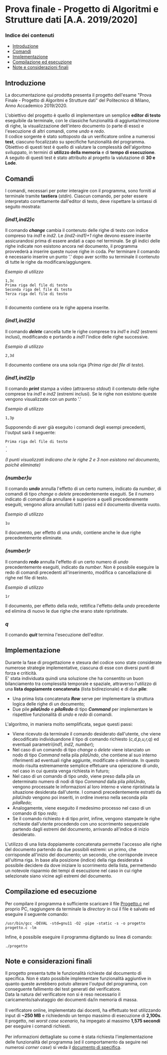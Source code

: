 # Prova finale - Progetto di Algoritmi e Strutture dati [A.A. 2019/2020]

### Indice dei contenuti

* [Introduzione](#introduzione)
* [Comandi](#comandi)
* [Implementazione](#implementazione)
* [Compilazione ed esecuzione](#compilazione)
* [Note e considerazioni finali](#note-finali)

<a name="introduzione"></a>
## Introduzione

La documentazione qui prodotta presenta il progetto dell'esame "Prova Finale - Progetto di Algoritmi e Strutture dati" del Politecnico di Milano, Anno Accademico 2019/2020.<br/>

L'obiettivo del progetto è quello di implementare un semplice **editor di testo** eseguibile da terminale, con le classiche funzionalità di aggiunta/rimozione di righe, la visualizzazione dell'intero documento (o parte di esso) e l'esecuzione di altri comandi, come _undo_ e _redo_.<br/>
Il codice sorgente è stato sottoposto da un verificatore online a numerosi **test**, ciascuno focalizzato su specifiche funzionalità del programma. Obiettivo di questi test è quello di valutare la complessità dell'algoritmo sviluppato, in termini di **utilizzo della memoria** e di **tempo di esecuzione**.<br/>
A seguito di questi test è stato attribuito al progetto la valutazione di **30 e Lode**.

<a name="comandi"></a>
## Comandi

I comandi, necessari per poter interagire con il programma, sono forniti al terminale tramite **tastiera** (_stdin_). Ciascun comando, per poter essere interpretato correttamente dall'editor di testo, deve rispettare la sintassi di seguito mostrata:

### *(ind1,ind2)c*
Il comando **_change_** cambia il contenuto delle righe di testo con indice compreso tra _ind1_ e _ind2_. Le _(ind2-ind1)+1_ righe devono essere inserite assicurandosi prima di essere andati a capo nel terminale. Se gli indici delle righe indicate non esistono ancora nel documento, il programma provvederà a inserire queste nuove righe in coda.
Per terminare il comando è necessario inserire un punto '.' dopo aver scritto su terminale il contenuto di tutte le righe da modificare/aggiungere.

_Esempio di utilizzo_
```
1,3c
Prima riga del file di testo
Seconda riga del file di testo
Terza riga del file di testo
.
```

Il documento contiene ora le righe appena inserite.

### *(ind1,ind2)d*
Il comando **_delete_** cancella tutte le righe comprese tra _ind1_ e _ind2_ (estremi inclusi), modificando e portando a _ind1_ l'indice delle righe successive.

_Esempio di utilizzo_

```
2,3d
```

Il documento contiene ora una sola riga (_Prima riga del file di testo_).

### *(ind1,ind2)p*

Il comando **_print_** stampa a video (attraverso _stdout_) il contenuto delle righe comprese tra _ind1_ e _ind2_ (estremi inclusi). Se le righe non esistono queste vengono visualizzate con un punto '.'

_Esempio di utilizzo_

```
1,3p
```

Supponendo di aver già eseguito i comandi degli esempi precedenti, l'output sarà il seguente:

```
Prima riga del file di testo
.
.
```

_(I punti visualizzati indicano che le righe 2 e 3 non esistono nel documento, poichè eliminate)_

### *(number)u*
Il comando **_undo_** annulla l'effetto di un certo numero, indicato da _number_,  di comandi di tipo _change_ o _delete_ precedentemente eseguiti. Se il numero indicato di comandi da annullare è superiore a quelli precedenemente eseguiti, vengono allora annullati tutti i passi ed il documento diventa vuoto.

_Esempio di utilizzo_

```
1u
```

Il documento, per effetto di una _undo_, contiene anche le due righe precedentemente eliminate.

### *(number)r*
Il comando **_redo_** annulla l'effetto di un certo numero di _undo_ precedentemente eseguiti, indicato da _number_. Non è possibile eseguire la redo di comandi precedenti all'inserimento, modifica o cancellazione di righe nel file di testo.

_Esempio di utilizzo_

```
1r
```

Il documento, per effetto della _redo_, rettifica l'effetto della _undo_ precedente ed elimina di nuovo le due righe che erano state ripristinate.

### *q*
Il comando **_quit_** termina l'esecuzione dell'editor.

<a name="implementazione"></a>
## Implementazione

Durante la fase di progettazione e stesura del codice sono state considerate numerose strategie implementative, ciascuna di esse con diversi punti di forza e criticità.<br/>
E' stata individuata quindi una soluzione che ha consentito un buon bilanciamento tra complessità temporale e spaziale, attraverso l'utilizzo di una **lista doppiamente concatenata** (lista bidirezionale) e di due **pile**:

- Una prima lista concatenata **_Row_** serve per implementare la struttura logica delle righe di un documento;
- Due pile **_pilaUndo_** e **_pilaRedo_** di tipo _**Command**_ per implementare le rispettive funzionalità di _undo_ e _redo_ di comandi.

L'algoritmo, in maniera molto semplificata, segue questi passi:

- Viene ricevuto da terminale il comando desiderato dall'utente, che viene decodificato individuandone il tipo di comando richiesto (_c,d,p,u,r,q_) ed eventuali parametri(_ind1, ind2, number_);
- Nel caso di un comando di tipo _change_ o _delete_ viene istanziato un nodo di tipo _Command_ nella pila _pilaUndo_, che contiene al suo interno riferimenti ad eventuali righe aggiunte, modificate o eliminate. In questo modo risulta estremamente semplice effetuare una operazione di _undo_, nel caso in cui questa venga richiesta in futuro;
- Nel caso di un comando di tipo _undo_, viene preso dalla pila un determinato numero di nodi di tipo _Command_ dalla pila _pilaUndo_, vengono processate le informazioni al loro interno e viene ripristinata la situazione desiderata dall'utente. I comandi precedentemente estratti da _pilaUndo_ vengono poi inseriti, in ordine inverso nella seconda pila _pilaRedo_;
- Analogamente, viene eseguito il medesimo processo nel caso di un comando di tipo _redo_;
- Se il comando richiesto è di tipo _print_, infine, vengono stampate le righe richieste dall'utente procedendo con uno scorrimento sequenziale partendo dagli estremi del documento, arrivando all'indice di inizio desiderato.

L'utilizzo di una lista doppiamente concatenata permette l'accesso alle righe del documento partendo da due possibili estremi: un primo, che corrisponde all'inizio del documento; un secondo, che corrisponde invece all'ultima riga.
In base alla posizione (indice) della riga desiderata è possibile decidere da dove iniziare lo scorrimento della lista, permettendo un notevole risparmio dei tempi di esecuzione nel caso in cui righe selezionate siano vicine agli estremi del documento.

<a name="compilazione"></a>
## Compilazione ed esecuzione
Per compilare il programma è sufficiente scaricare il file <a href="https://github.com/priscia99/progetto-algoritmi-strutture-dati/blob/main/Progetto.c">Progetto.c</a> nel proprio PC, raggiungere da terminale la _directory_ in cui il file è salvato ed eseguire il seguente comando:

```
/usr/bin/gcc -DEVAL -std=gnu11 -O2 -pipe -static -s -o progetto progetto.c -lm
```

Infine, è possibile eseguire il programma digitando su linea di comando:

```
./progetto
```

<a name="note-finali"></a>
## Note e considerazioni finali

Il progetto presenta tutte le funzionalità richieste dal documento di specifica. Non è stato possibile implementare funzionalità aggiuntive in quanto queste avrebbero potuto alterare l'output del programma, con conseguente fallimento dei test generati del verificatore.<br/>
Data la natura del verificatore non si è reso necessario il caricamento/salvataggio dei documenti da/in memoria di massa.<br/><br/>
Il verificatore online, implementato dai docenti, ha effettuato test utilizzando input di **~250 MB** e richiedendo un tempo massimo di esecuzione di **2,100s**. Il progetto, nei _worst case scenario_, ha impegato al massimo **1,575 secondi** per eseguire i comandi richiesti.<br/><br/>
Per informazioni dettagliate su come è stata richiesta l'implementazione delle funzionalità del programma (ed il comportamento da seguire nei numerosi _corner case_) si veda il <a href ="https://github.com/priscia99/progetto-algoritmi-strutture-dati/blob/main/Specifica.pdf">documento di specifica</a>.

